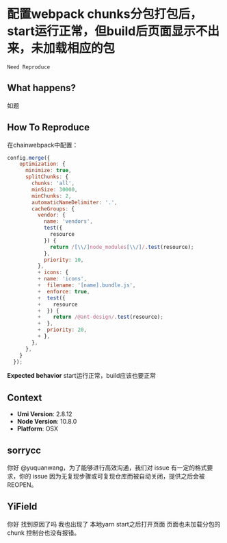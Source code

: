 # 配置webpack chunks分包打包后，start运行正常，但build后页面显示不出来，未加载相应的包

`Need Reproduce`

## What happens?

如题

## How To Reproduce

在chainwebpack中配置：

```javascript
config.merge({
    optimization: {
      minimize: true,
      splitChunks: {
        chunks: 'all',
        minSize: 30000,
        minChunks: 2,
        automaticNameDelimiter: '.',
        cacheGroups: {
          vendor: {
            name: 'vendors',
            test({
              resource
            }) {
              return /[\\/]node_modules[\\/]/.test(resource);
            },
            priority: 10,
          },
          + icons: {
          + name: 'icons',
          +  filename: '[name].bundle.js',
          +  enforce: true,
          +  test({
          +    resource
          +  }) {
          +    return /@ant-design/.test(resource);
          +  },
          +  priority: 20,
          + },
        },
      },
    }
  });
```

**Expected behavior**
start运行正常，build应该也要正常

## Context

- **Umi Version**: 2.8.12
- **Node Version**: 10.8.0
- **Platform**: OSX

## sorrycc

你好 @yuquanwang，为了能够进行高效沟通，我们对 issue 有一定的格式要求，你的 issue 因为无复现步骤或可复现仓库而被自动关闭，提供之后会被 REOPEN。

## YiField

你好 找到原因了吗 我也出现了 本地yarn start之后打开页面 页面也未加载分包的chunk 控制台也没有报错。
